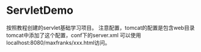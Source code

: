 # ServletDemo
按照教程创建的servlet基础学习项目。
注意配置，tomcat的配置是包含web目录
tomcat中添加了这个配置，conf下的server.xml
<Context path="/maxfranks" docBase="/Users/maxfranks/eclipse-workspace/j2ee/web" debug="0" reloadable="true" />
可以使用localhost:8080/maxfranks/xxx.html访问。